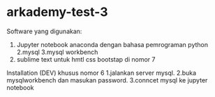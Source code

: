 # arkademy-test-3
Software yang digunakan:
1. Jupyter notebook anaconda dengan bahasa pemrograman python
2.mysql
3.mysql workbench
4. sublime text untuk hmtl css bootstap di nomor 7

Installation (DEV) khusus nomor 6
1.jalankan server mysql.
2.buka mysqlworkbench dan masukan password.
3.conncet mysql ke jupyter notebook
